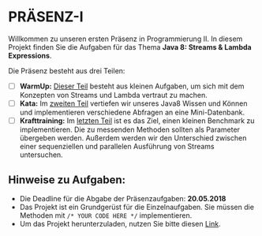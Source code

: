 # PRÄSENZ-I

Willkommen zu unseren ersten Präsenz in Programmierung II. In diesem Projekt finden Sie die Aufgaben für das Thema **Java 8: Streams & Lambda Expressions**.

Die Präsenz besteht aus drei Teilen: 

- [ ] **WarmUp:** [Dieser Teil](https://github.com/visenger/PRAESENZ-I/tree/master/src/de/berlin/beuth/part1) besteht aus kleinen Aufgaben, um sich mit dem Konzepten von Streams und Lambda vertraut zu machen. 
- [ ] **Kata:** Im [zweiten Teil](https://github.com/visenger/PRAESENZ-I/tree/master/src/de/berlin/beuth/part2) vertiefen wir unseres Java8 Wissen und Können und implementieren verschiedene Abfragen an eine Mini-Datenbank. 
- [ ] **Krafttraining:** Im [letzten Teil](https://github.com/visenger/PRAESENZ-I/tree/master/src/de/berlin/beuth/part3) ist es das Ziel, einen kleinen Benchmark zu implementieren. Die zu messenden Methoden sollten als Parameter übergeben werden. Außerdem werden wir den Unterschied zwischen einer sequenziellen und parallelen Ausführung von Streams untersuchen.

## Hinweise zu Aufgaben:

- Die Deadline für die Abgabe der Präsenzaufgaben: **20.05.2018**
- Das Projekt ist ein Grundgerüst für die Einzelnaufgaben. Sie müssen die Methoden mit `/* YOUR CODE HERE */` implementieren.
- Um das Projekt herunterzuladen, nutzen Sie bitte diesen [Link](https://github.com/visenger/PRAESENZ-I/archive/master.zip).
